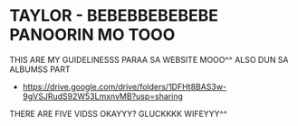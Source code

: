 # TAYLOR - BEBEBBEBEBEBE PANOORIN MO TOOO

THIS ARE MY GUIDELINESSS PARAA SA WEBSITE MOOO^^ ALSO DUN SA ALBUMSS PART 

- https://drive.google.com/drive/folders/1DFHt8BAS3w-9gVSJRudS92W53LmxnvMB?usp=sharing

THERE ARE FIVE VIDSS OKAYYY? GLUCKKKK WIFEYYY^^

